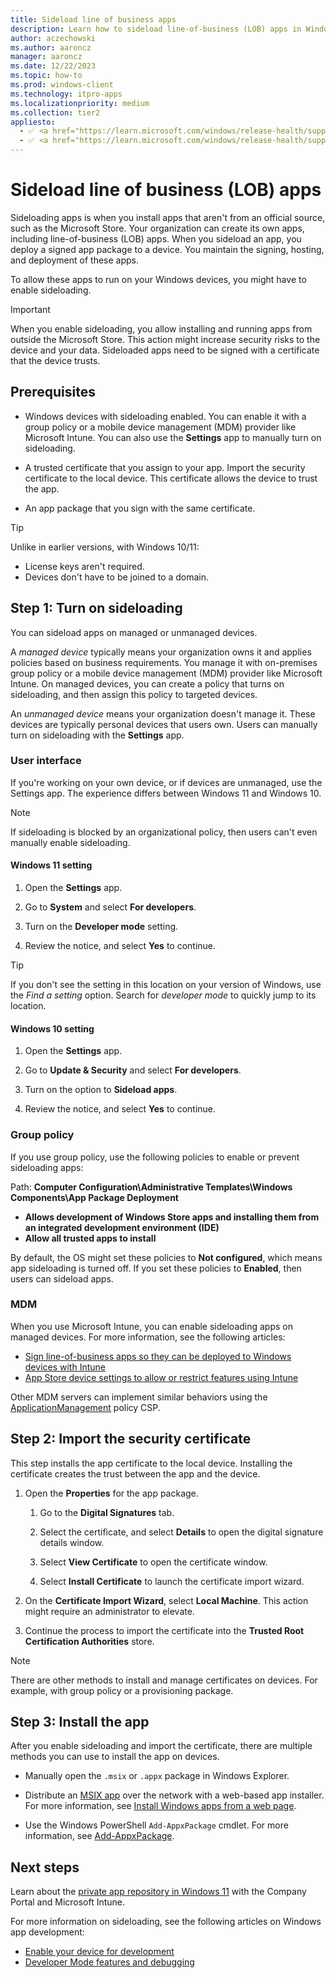 ```yaml
---
title: Sideload line of business apps
description: Learn how to sideload line-of-business (LOB) apps in Windows client operating systems. When you sideload an app, you deploy a signed app package to a device.
author: aczechowski
ms.author: aaroncz
manager: aaroncz
ms.date: 12/22/2023
ms.topic: how-to
ms.prod: windows-client
ms.technology: itpro-apps
ms.localizationpriority: medium
ms.collection: tier2
appliesto:
  - ✅ <a href="https://learn.microsoft.com/windows/release-health/supported-versions-windows-client" target="_blank">Windows 11</a>
  - ✅ <a href="https://learn.microsoft.com/windows/release-health/supported-versions-windows-client" target="_blank">Windows 10</a>
---
```


# Sideload line of business (LOB) apps

Sideloading apps is when you install apps that aren't from an official source, such as the Microsoft Store. Your organization can create its own apps, including line-of-business (LOB) apps. When you sideload an app, you deploy a signed app package to a device. You maintain the signing, hosting, and deployment of these apps.

To allow these apps to run on your Windows devices, you might have to enable sideloading.

> [!IMPORTANT]
> When you enable sideloading, you allow installing and running apps from outside the Microsoft Store. This action might increase security risks to the device and your data. Sideloaded apps need to be signed with a certificate that the device trusts.

## Prerequisites

- Windows devices with sideloading enabled. You can enable it with a group policy or a mobile device management (MDM) provider like Microsoft Intune. You can also use the **Settings** app to manually turn on sideloading.

- A trusted certificate that you assign to your app. Import the security certificate to the local device. This certificate allows the device to trust the app.

- An app package that you sign with the same certificate.

> [!TIP]
> Unlike in earlier versions, with Windows 10/11:
>
> - License keys aren't required.
> - Devices don't have to be joined to a domain.

## Step 1: Turn on sideloading

You can sideload apps on managed or unmanaged devices.

A *managed device* typically means your organization owns it and applies policies based on business requirements. You manage it with on-premises group policy or a mobile device management (MDM) provider like Microsoft Intune. On managed devices, you can create a policy that turns on sideloading, and then assign this policy to targeted devices.

An *unmanaged device* means your organization doesn't manage it. These devices are typically personal devices that users own. Users can manually turn on sideloading with the **Settings** app.

### User interface

If you're working on your own device, or if devices are unmanaged, use the Settings app. The experience differs between Windows 11 and Windows 10.

> [!NOTE]
> If sideloading is blocked by an organizational policy, then users can't even manually enable sideloading.

#### Windows 11 setting

1. Open the **Settings** app.

1. Go to **System** and select **For developers**.

1. Turn on the **Developer mode** setting.

1. Review the notice, and select **Yes** to continue.

> [!TIP]
> If you don't see the setting in this location on your version of Windows, use the *Find a setting* option. Search for *developer mode* to quickly jump to its location.

#### Windows 10 setting

1. Open the **Settings** app.

1. Go to **Update & Security** and select **For developers**.

1. Turn on the option to **Sideload apps**.

1. Review the notice, and select **Yes** to continue.

### Group policy

If you use group policy, use the following policies to enable or prevent sideloading apps:

Path: **Computer Configuration\Administrative Templates\Windows Components\App Package Deployment**

- **Allows development of Windows Store apps and installing them from an integrated development environment (IDE)**
- **Allow all trusted apps to install**

By default, the OS might set these policies to **Not configured**, which means app sideloading is turned off. If you set these policies to **Enabled**, then users can sideload apps.

### MDM

When you use Microsoft Intune, you can enable sideloading apps on managed devices. For more information, see the following articles:

- [Sign line-of-business apps so they can be deployed to Windows devices with Intune](/mem/intune/apps/app-sideload-windows)
- [App Store device settings to allow or restrict features using Intune](/mem/intune/configuration/device-restrictions-windows-10#app-store)

Other MDM servers can implement similar behaviors using the [ApplicationManagement](/windows/client-management/mdm/policy-csp-applicationmanagement) policy CSP.

## Step 2: Import the security certificate

This step installs the app certificate to the local device. Installing the certificate creates the trust between the app and the device.

1. Open the **Properties** for the app package.

    1. Go to the **Digital Signatures** tab.

    1. Select the certificate, and select **Details** to open the digital signature details window.

    1. Select **View Certificate** to open the certificate window.

    1. Select **Install Certificate** to launch the certificate import wizard.

1. On the **Certificate Import Wizard**, select **Local Machine**. This action might require an administrator to elevate.

1. Continue the process to import the certificate into the **Trusted Root Certification Authorities** store.

> [!NOTE]
> There are other methods to install and manage certificates on devices. For example, with group policy or a provisioning package.

## Step 3: Install the app

After you enable sideloading and import the certificate, there are multiple methods you can use to install the app on devices.

- Manually open the `.msix` or `.appx` package in Windows Explorer.

- Distribute an [MSIX app](/windows/msix/overview) over the network with a web-based app installer. For more information, see [Install Windows apps from a web page](/windows/msix/app-installer/installing-windows10-apps-web).

- Use the Windows PowerShell `Add-AppxPackage` cmdlet. For more information, see [Add-AppxPackage](/powershell/module/appx/add-appxpackage).

## Next steps

Learn about the [private app repository in Windows 11](private-app-repository-mdm-company-portal-windows-11.md) with the Company Portal and Microsoft Intune.

For more information on sideloading, see the following articles on Windows app development:

- [Enable your device for development](/windows/apps/get-started/enable-your-device-for-development)
- [Developer Mode features and debugging](/windows/apps/get-started/developer-mode-features-and-debugging)
